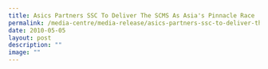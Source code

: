 ```yaml
---
title: Asics Partners SSC To Deliver The SCMS As Asia's Pinnacle Race
permalink: /media-centre/media-release/asics-partners-ssc-to-deliver-the-scms-as-asias-pinnacle-race/
date: 2010-05-05
layout: post
description: ""
image: ""
---
```

